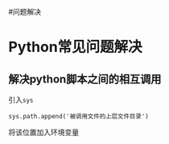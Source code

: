 #问题解决
# Python常见问题解决

## 解决python脚本之间的相互调用

引入`sys`

```
sys.path.append('被调用文件的上层文件目录')
```

将该位置加入环境变量